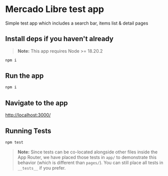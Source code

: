 # Mercado Libre test app

Simple test app which includes a search bar, items list & detail pages

## Install deps if you haven't already

> **Note:** This app requires Node >= 18.20.2

```bash
npm i
```
## Run the app

```bash
npm i
```

## Navigate to the app

[http://localhost:3000/](http://localhost:3000/)

## Running Tests

```bash
npm test
```

> **Note:** Since tests can be co-located alongside other files inside the App Router, we have placed those tests in `app/` to demonstrate this behavior (which is different than `pages/`). You can still place all tests in `__tests__` if you prefer.
